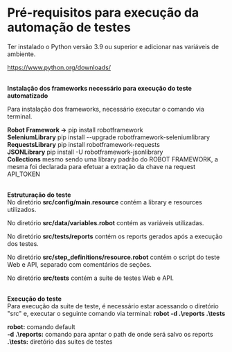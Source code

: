 <h1>Pré-requisitos para execução da automação de testes</h1>

Ter instalado o Python versão 3.9 ou superior e adicionar nas variáveis de ambiente.

https://www.python.org/downloads/

</br><b>Instalação dos frameworks necessário para execução do teste automatizado</b></br>

Para instalação dos frameworks, necessário executar o comando via terminal.</br>

<b>Robot Framework -></b> pip install robotframework</br>
<b>SeleniumLibrary</b> pip install --upgrade robotframework-seleniumlibrary</br>
<b>RequestsLibrary</b> pip install robotframework-requests</br>
<b>JSONLibrary</b> pip install -U robotframework-jsonlibrary</br>
<b>Collections</b> mesmo sendo uma library padrão do ROBOT FRAMEWORK, a mesma foi declarada para efetuar a extração da chave na request API_TOKEN</br></br>

<b>Estruturação do teste</b></br>
No diretório <b>src/config/main.resource</b> contém a library e resources utilizados.<br> 

No diretório <b>src/data/variables.robot</b> contém as variáveis utilizadas.<br> 

No diretório <b>src/tests/reports</b> contém os reports gerados após a execução dos testes.<br>

No diretório <b>src/step_definitions/resource.robot</b> contém o script do teste Web e API, separado com comentários de seções.<br> 

No diretório <b>src/tests</b> contém a suite de testes Web e API.<br>

 


<br><b>Execução do teste</b></br>
Para execução da suite de teste, é necessário estar acessando o diretório "src\" e, executar o seguinte comando via terminal: <b>robot -d .\reports .\tests</b><br0>

<b>robot:</b> comando default</br> 
<b>-d .\reports:</b> comando para apntar o path de onde será salvo os reports</br>
<b>.\tests:</b> diretório das suites de testes</br>